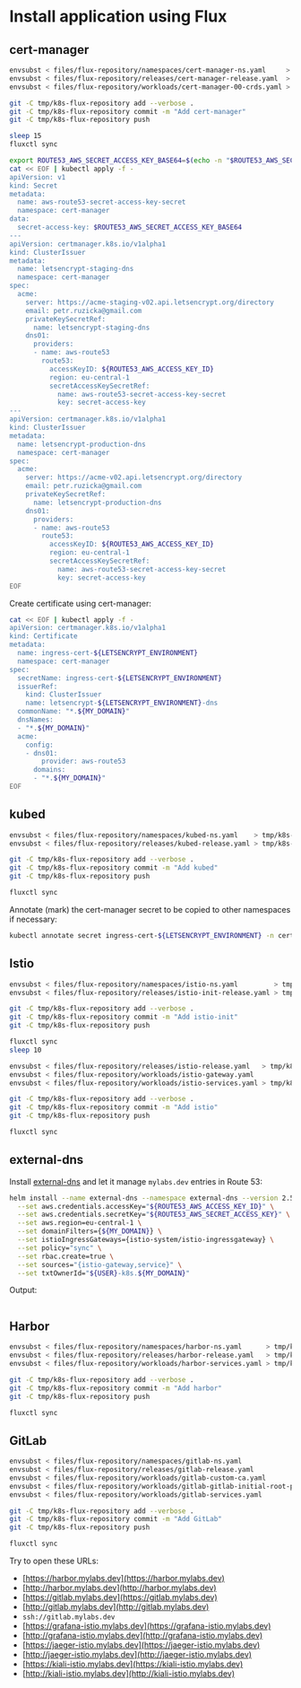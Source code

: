 # Install application using Flux

## cert-manager

```bash
envsubst < files/flux-repository/namespaces/cert-manager-ns.yaml     > tmp/k8s-flux-repository/namespaces/cert-manager-ns.yaml
envsubst < files/flux-repository/releases/cert-manager-release.yaml  > tmp/k8s-flux-repository/releases/cert-manager-release.yaml
envsubst < files/flux-repository/workloads/cert-manager-00-crds.yaml > tmp/k8s-flux-repository/workloads/cert-manager-00-crds.yaml

git -C tmp/k8s-flux-repository add --verbose .
git -C tmp/k8s-flux-repository commit -m "Add cert-manager"
git -C tmp/k8s-flux-repository push
```

```bash
sleep 15
fluxctl sync
```

```bash
export ROUTE53_AWS_SECRET_ACCESS_KEY_BASE64=$(echo -n "$ROUTE53_AWS_SECRET_ACCESS_KEY" | base64)
cat << EOF | kubectl apply -f -
apiVersion: v1
kind: Secret
metadata:
  name: aws-route53-secret-access-key-secret
  namespace: cert-manager
data:
  secret-access-key: $ROUTE53_AWS_SECRET_ACCESS_KEY_BASE64
---
apiVersion: certmanager.k8s.io/v1alpha1
kind: ClusterIssuer
metadata:
  name: letsencrypt-staging-dns
  namespace: cert-manager
spec:
  acme:
    server: https://acme-staging-v02.api.letsencrypt.org/directory
    email: petr.ruzicka@gmail.com
    privateKeySecretRef:
      name: letsencrypt-staging-dns
    dns01:
      providers:
      - name: aws-route53
        route53:
          accessKeyID: ${ROUTE53_AWS_ACCESS_KEY_ID}
          region: eu-central-1
          secretAccessKeySecretRef:
            name: aws-route53-secret-access-key-secret
            key: secret-access-key
---
apiVersion: certmanager.k8s.io/v1alpha1
kind: ClusterIssuer
metadata:
  name: letsencrypt-production-dns
  namespace: cert-manager
spec:
  acme:
    server: https://acme-v02.api.letsencrypt.org/directory
    email: petr.ruzicka@gmail.com
    privateKeySecretRef:
      name: letsencrypt-production-dns
    dns01:
      providers:
      - name: aws-route53
        route53:
          accessKeyID: ${ROUTE53_AWS_ACCESS_KEY_ID}
          region: eu-central-1
          secretAccessKeySecretRef:
            name: aws-route53-secret-access-key-secret
            key: secret-access-key
EOF
```

Create certificate using cert-manager:

```bash
cat << EOF | kubectl apply -f -
apiVersion: certmanager.k8s.io/v1alpha1
kind: Certificate
metadata:
  name: ingress-cert-${LETSENCRYPT_ENVIRONMENT}
  namespace: cert-manager
spec:
  secretName: ingress-cert-${LETSENCRYPT_ENVIRONMENT}
  issuerRef:
    kind: ClusterIssuer
    name: letsencrypt-${LETSENCRYPT_ENVIRONMENT}-dns
  commonName: "*.${MY_DOMAIN}"
  dnsNames:
  - "*.${MY_DOMAIN}"
  acme:
    config:
    - dns01:
        provider: aws-route53
      domains:
      - "*.${MY_DOMAIN}"
EOF
```

## kubed

```bash
envsubst < files/flux-repository/namespaces/kubed-ns.yaml    > tmp/k8s-flux-repository/namespaces/kubed-ns.yaml
envsubst < files/flux-repository/releases/kubed-release.yaml > tmp/k8s-flux-repository/releases/kubed-release.yaml

git -C tmp/k8s-flux-repository add --verbose .
git -C tmp/k8s-flux-repository commit -m "Add kubed"
git -C tmp/k8s-flux-repository push
```

```bash
fluxctl sync
```

Annotate (mark) the cert-manager secret to be copied to other namespaces
if necessary:

```bash
kubectl annotate secret ingress-cert-${LETSENCRYPT_ENVIRONMENT} -n cert-manager kubed.appscode.com/sync="app=kubed"
```

## Istio

```bash
envsubst < files/flux-repository/namespaces/istio-ns.yaml         > tmp/k8s-flux-repository/namespaces/istio-ns.yaml
envsubst < files/flux-repository/releases/istio-init-release.yaml > tmp/k8s-flux-repository/releases/istio-init-release.yaml

git -C tmp/k8s-flux-repository add --verbose .
git -C tmp/k8s-flux-repository commit -m "Add istio-init"
git -C tmp/k8s-flux-repository push
```

```bash
fluxctl sync
sleep 10
```

```bash
envsubst < files/flux-repository/releases/istio-release.yaml   > tmp/k8s-flux-repository/releases/istio-release.yaml
envsubst < files/flux-repository/workloads/istio-gateway.yaml          > tmp/k8s-flux-repository/workloads/istio-gateway.yaml
envsubst < files/flux-repository/workloads/istio-services.yaml > tmp/k8s-flux-repository/workloads/istio-services.yaml

git -C tmp/k8s-flux-repository add --verbose .
git -C tmp/k8s-flux-repository commit -m "Add istio"
git -C tmp/k8s-flux-repository push
```

```bash
fluxctl sync
```

## external-dns

Install [external-dns](https://github.com/kubernetes-incubator/external-dns) and
let it manage `mylabs.dev` entries in Route 53:

```bash
helm install --name external-dns --namespace external-dns --version 2.5.1 stable/external-dns \
  --set aws.credentials.accessKey="${ROUTE53_AWS_ACCESS_KEY_ID}" \
  --set aws.credentials.secretKey="${ROUTE53_AWS_SECRET_ACCESS_KEY}" \
  --set aws.region=eu-central-1 \
  --set domainFilters={${MY_DOMAIN}} \
  --set istioIngressGateways={istio-system/istio-ingressgateway} \
  --set policy="sync" \
  --set rbac.create=true \
  --set sources="{istio-gateway,service}" \
  --set txtOwnerId="${USER}-k8s.${MY_DOMAIN}"
```

Output:

```json
```

## Harbor

```bash
envsubst < files/flux-repository/namespaces/harbor-ns.yaml      > tmp/k8s-flux-repository/namespaces/harbor-ns.yaml
envsubst < files/flux-repository/releases/harbor-release.yaml   > tmp/k8s-flux-repository/releases/harbor-release.yaml
envsubst < files/flux-repository/workloads/harbor-services.yaml > tmp/k8s-flux-repository/workloads/harbor-services.yaml

git -C tmp/k8s-flux-repository add --verbose .
git -C tmp/k8s-flux-repository commit -m "Add harbor"
git -C tmp/k8s-flux-repository push
```

```bash
fluxctl sync
```

## GitLab

```bash
envsubst < files/flux-repository/namespaces/gitlab-ns.yaml                          > tmp/k8s-flux-repository/namespaces/gitlab-ns.yaml
envsubst < files/flux-repository/releases/gitlab-release.yaml                       > tmp/k8s-flux-repository/releases/gitlab-release.yaml
envsubst < files/flux-repository/workloads/gitlab-custom-ca.yaml                    > tmp/k8s-flux-repository/workloads/gitlab-custom-ca.yaml
envsubst < files/flux-repository/workloads/gitlab-gitlab-initial-root-password.yaml > tmp/k8s-flux-repository/workloads/gitlab-gitlab-initial-root-password.yaml
envsubst < files/flux-repository/workloads/gitlab-services.yaml                     > tmp/k8s-flux-repository/workloads/gitlab-services.yaml

git -C tmp/k8s-flux-repository add --verbose .
git -C tmp/k8s-flux-repository commit -m "Add GitLab"
git -C tmp/k8s-flux-repository push
```

```bash
fluxctl sync
```

Try to open these URLs:

* [https://harbor.mylabs.dev](https://harbor.mylabs.dev)
* [http://harbor.mylabs.dev](http://harbor.mylabs.dev)
* [https://gitlab.mylabs.dev](https://gitlab.mylabs.dev)
* [http://gitlab.mylabs.dev](http://gitlab.mylabs.dev)
* `ssh://gitlab.mylabs.dev`
* [https://grafana-istio.mylabs.dev](https://grafana-istio.mylabs.dev)
* [http://grafana-istio.mylabs.dev](http://grafana-istio.mylabs.dev)
* [https://jaeger-istio.mylabs.dev](https://jaeger-istio.mylabs.dev)
* [http://jaeger-istio.mylabs.dev](http://jaeger-istio.mylabs.dev)
* [https://kiali-istio.mylabs.dev](https://kiali-istio.mylabs.dev)
* [http://kiali-istio.mylabs.dev](http://kiali-istio.mylabs.dev)
